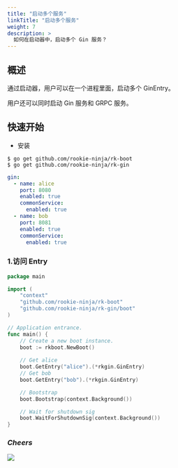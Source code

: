 ```yaml
---
title: "启动多个服务"
linkTitle: "启动多个服务"
weight: 7
description: >
  如何在启动器中，启动多个 Gin 服务？
---
```


## 概述
通过启动器，用户可以在一个进程里面，启动多个 GinEntry。

用户还可以同时启动 Gin 服务和 GRPC 服务。

## 快速开始
- 安装

```shell script
$ go get github.com/rookie-ninja/rk-boot
$ go get github.com/rookie-ninja/rk-gin
```

```yaml
gin:
  - name: alice
    port: 8080
    enabled: true
    commonService:
      enabled: true
  - name: bob
    port: 8081
    enabled: true
    commonService:
      enabled: true
```

### 1.访问 Entry
```go
package main

import (
	"context"
	"github.com/rookie-ninja/rk-boot"
	"github.com/rookie-ninja/rk-gin/boot"
)

// Application entrance.
func main() {
	// Create a new boot instance.
	boot := rkboot.NewBoot()
    
    // Get alice
	boot.GetEntry("alice").(*rkgin.GinEntry)
    // Get bob
    boot.GetEntry("bob").(*rkgin.GinEntry)

	// Bootstrap
	boot.Bootstrap(context.Background())

	// Wait for shutdown sig
	boot.WaitForShutdownSig(context.Background())
}
```

### _**Cheers**_
![](/bootstrapper/user-guide/cheers.png)